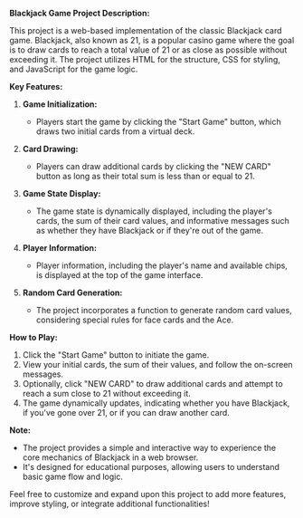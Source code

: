 **Blackjack Game Project Description:**

This project is a web-based implementation of the classic Blackjack card game. Blackjack, also known as 21, is a popular casino game where the goal is to draw cards to reach a total value of 21 or as close as possible without exceeding it. The project utilizes HTML for the structure, CSS for styling, and JavaScript for the game logic.

**Key Features:**

1. **Game Initialization:**
   - Players start the game by clicking the "Start Game" button, which draws two initial cards from a virtual deck.

2. **Card Drawing:**
   - Players can draw additional cards by clicking the "NEW CARD" button as long as their total sum is less than or equal to 21.

3. **Game State Display:**
   - The game state is dynamically displayed, including the player's cards, the sum of their card values, and informative messages such as whether they have Blackjack or if they're out of the game.

4. **Player Information:**
   - Player information, including the player's name and available chips, is displayed at the top of the game interface.

5. **Random Card Generation:**
   - The project incorporates a function to generate random card values, considering special rules for face cards and the Ace.

**How to Play:**

1. Click the "Start Game" button to initiate the game.
2. View your initial cards, the sum of their values, and follow the on-screen messages.
3. Optionally, click "NEW CARD" to draw additional cards and attempt to reach a sum close to 21 without exceeding it.
4. The game dynamically updates, indicating whether you have Blackjack, if you've gone over 21, or if you can draw another card.

**Note:**
- The project provides a simple and interactive way to experience the core mechanics of Blackjack in a web browser.
- It's designed for educational purposes, allowing users to understand basic game flow and logic.

Feel free to customize and expand upon this project to add more features, improve styling, or integrate additional functionalities!
